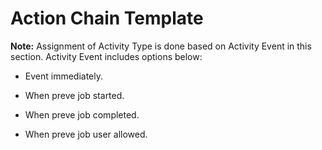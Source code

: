 # Action Chain Template


**Note:** Assignment of Activity Type  is done based on Activity Event in this section.
Activity Event includes options below:

* Event immediately.
  
* When preve job started.

* When preve job completed.

* When preve job user allowed.